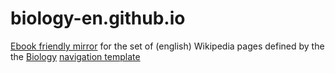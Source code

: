 # biology-en.github.io
[Ebook friendly mirror](https://efpedia.github.io) for the set of (english) Wikipedia pages defined by the the [Biology](https://en.wikipedia.org/wiki/Template:Biology_nav) [navigation template](https://en.wikipedia.org/wiki/Wikipedia:Navigation_template)
